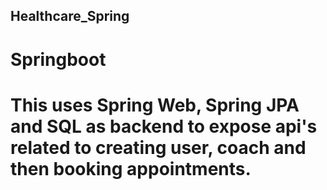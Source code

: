 ## Healthcare_Spring
#  Springboot
#  This uses Spring Web, Spring JPA and SQL as backend to expose api's related to creating user, coach and then booking appointments.
